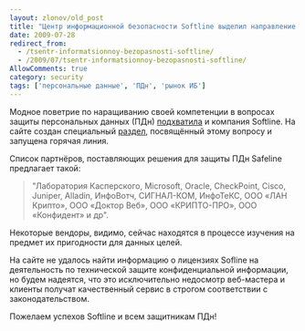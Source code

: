 ```yaml
---
layout: zlonov/old_post
title: "Центр информационной безопасности Softline выделил направление защиты персональных данных"
date: 2009-07-28
redirect_from:
  - /tsentr-informatsionnoy-bezopasnosti-softline/
  - /2009/07/tsentr-informatsionnoy-bezopasnosti-softline/
AllowComments: true
category: security
tags: ['персональные данные', 'ПДн', 'рынок ИБ']
---
```

Модное поветрие по наращиванию своей компетенции в вопросах защиты персональных данных (ПДн) [подхватила](http://erpnews.ru/ext146637.html) и компания Softline. На сайте создан специальный [раздел](http://consulting.softline.ru/security.php?id=805), посвящённый этому вопросу и запущена горячая линия.

Список партнёров, поставляющих решения для защиты ПДн Safeline предлагает такой:

> "Лаборатория Касперского, Microsoft, Oracle, CheckPoint, Cisco, Juniper, Alladin, ИнфоВотч, СИГНАЛ-КОМ, ИнфоТеКС, ООО «ЛАН Крипто», ООО «Доктор Веб», ООО «КРИПТО-ПРО», ООО «Конфидент» и др".

Некоторые вендоры, видимо, сейчас находятся в процессе изучения на предмет их пригодности для данных целей.

На сайте не удалось найти информацию о лицензиях Sofline на деятельность по технической защите конфиденциальной информации, но будем надеятся, что это исключительно недосмотр веб-мастера и клиенты получат качественный сервис в строгом соответствии с законодательством.

Пожелаем успехов Softline и всем защитникам ПДн!
